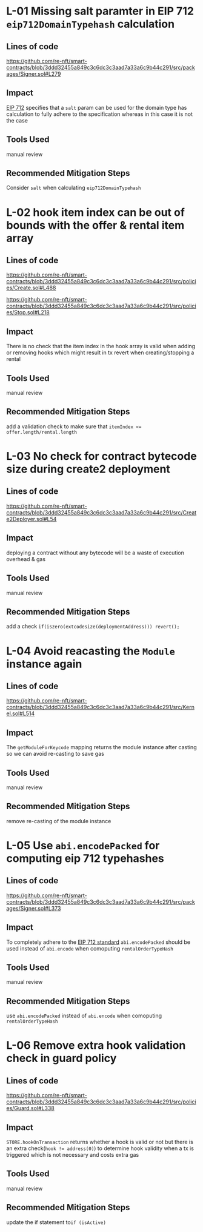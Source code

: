 # L-01 Missing salt paramter in EIP 712 `eip712DomainTypehash` calculation

## Lines of code

https://github.com/re-nft/smart-contracts/blob/3ddd32455a849c3c6dc3c3aad7a33a6c9b44c291/src/packages/Signer.sol#L279

## Impact
 [EIP 712](https://eips.ethereum.org/EIPS/eip-712) specifies that a `salt` param can be used for the domain type has calculation to fully adhere to the specification whereas in this case it is not the case

## Tools Used
manual review
## Recommended Mitigation Steps
Consider `salt` when calculating `eip712DomainTypehash`

# L-02 hook item index can be out of bounds with the offer & rental item array

## Lines of code

https://github.com/re-nft/smart-contracts/blob/3ddd32455a849c3c6dc3c3aad7a33a6c9b44c291/src/policies/Create.sol#L488

https://github.com/re-nft/smart-contracts/blob/3ddd32455a849c3c6dc3c3aad7a33a6c9b44c291/src/policies/Stop.sol#L218

## Impact
There is no check that the item index in the hook array is valid when adding or removing hooks which might result in tx revert when creating/stopping a rental

## Tools Used
manual review
## Recommended Mitigation Steps
add a validation check to make sure that `itemIndex <= offer.length/rental.length`

# L-03 No check for contract bytecode size during create2 deployment

## Lines of code
https://github.com/re-nft/smart-contracts/blob/3ddd32455a849c3c6dc3c3aad7a33a6c9b44c291/src/Create2Deployer.sol#L54

## Impact
deploying a contract without any bytecode will be a waste of execution overhead & gas

## Tools Used
manual review
## Recommended Mitigation Steps
add a check `if(iszero(extcodesize(deploymentAddress))) revert();`

# L-04 Avoid reacasting the `Module` instance again 

## Lines of code
https://github.com/re-nft/smart-contracts/blob/3ddd32455a849c3c6dc3c3aad7a33a6c9b44c291/src/Kernel.sol#L514

## Impact
The `getModuleForKeycode` mapping returns the module instance after casting so we can avoid re-casting to save gas

## Tools Used
manual review
## Recommended Mitigation Steps
remove re-casting of the module instance

# L-05 Use `abi.encodePacked` for computing eip 712 typehashes

## Lines of code

https://github.com/re-nft/smart-contracts/blob/3ddd32455a849c3c6dc3c3aad7a33a6c9b44c291/src/packages/Signer.sol#L373

## Impact
To completely adhere to the  [EIP 712 standard](https://eips.ethereum.org/EIPS/eip-712) `abi.encodePacked` should be used instead of `abi.encode` when comoputing `rentalOrderTypeHash`

## Tools Used
manual review
## Recommended Mitigation Steps
use `abi.encodePacked` instead of `abi.encode` when comoputing `rentalOrderTypeHash`

# L-06 Remove extra hook validation check in guard policy

## Lines of code

https://github.com/re-nft/smart-contracts/blob/3ddd32455a849c3c6dc3c3aad7a33a6c9b44c291/src/policies/Guard.sol#L338

## Impact
`STORE.hookOnTransaction` returns whether a hook is valid or not but there is an extra check(`hook != address(0)`) to determine hook validity when a tx is triggered which is not necessary and costs extra gas


## Tools Used
manual review
## Recommended Mitigation Steps
update the if statement to`if (isActive)`